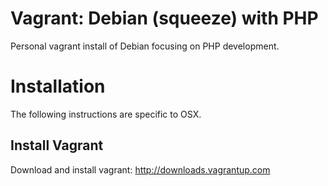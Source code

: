 # Vagrant: Debian (squeeze) with PHP 

Personal vagrant install of Debian focusing on PHP development.

# Installation

The following instructions are specific to OSX.

## Install Vagrant

Download and install vagrant: http://downloads.vagrantup.com
